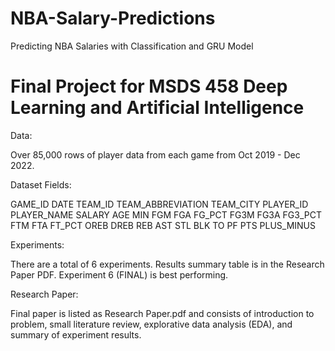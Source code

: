 # NBA-Salary-Predictions
Predicting NBA Salaries with Classification and GRU Model

# Final Project for MSDS 458 Deep Learning and Artificial Intelligence
       
Data:
       
Over 85,000 rows of player data from each game from Oct 2019 - Dec 2022. 
        
Dataset Fields: 

GAME_ID	DATE	TEAM_ID	TEAM_ABBREVIATION	TEAM_CITY	PLAYER_ID	PLAYER_NAME	SALARY	AGE	
MIN	FGM	FGA	FG_PCT	FG3M	FG3A	FG3_PCT	FTM	FTA	FT_PCT	OREB	DREB	REB	AST	STL	
BLK	TO	PF	PTS	PLUS_MINUS


Experiments: 

There are a total of 6 experiments. Results summary table is in the Research Paper PDF. Experiment 6 (FINAL) is best performing. 


Research Paper:

Final paper is listed as Research Paper.pdf and consists of introduction to problem, small literature review, explorative data analysis (EDA), and summary of experiment results. 


       
